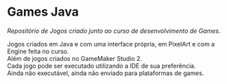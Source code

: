 # Games Java
*Repositório de Jogos criado junto ao curso de desenvolvimento de Games.*

Jogos criados em Java e com uma interface própria, em PixelArt e com a Engine feita no curso.<br>
Além de jogos criados no GameMaker Studio 2.<br>
Cada jogo pode ser executado utilizando a IDE de sua preferência.<br>
Ainda não executável, ainda não enviado para plataformas de games.

